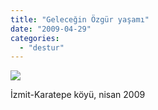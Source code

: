 ```yaml
---
title: "Geleceğin Özgür yaşamı"
date: "2009-04-29"
categories: 
  - "destur"
---
```


![](/uploads/image/DSC03670.JPG)  
  
İzmit-Karatepe köyü, nisan 2009
